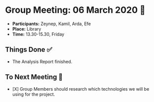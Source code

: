 # **Group Meeting: 06 March 2020** :calendar:

- **Participants:** Zeynep, Kamil, Arda, Efe 
- **Place:** Library
- **Time:** 13.30-15.30, Friday

## **Things Done** :white_check_mark:

- The Analysis Report finished.

## **To Next Meeting** :bookmark:

- [X] Group Members should research which technologies we will be using for the project.
 

 